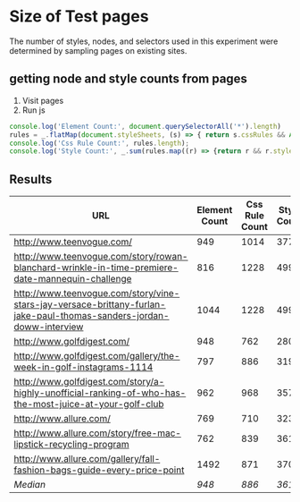 # Size of Test pages

The number of styles, nodes, and selectors used in this experiment were determined by sampling pages on existing sites.

## getting node and style counts from pages

1. Visit pages
2. Run js

```javascript
console.log('Element Count:', document.querySelectorAll('*').length)
rules = _.flatMap(document.styleSheets, (s) => { return s.cssRules && Array.prototype.slice.call(s.cssRules, 0); });
console.log('Css Rule Count:', rules.length);
console.log('Style Count:', _.sum(rules.map((r) => {return r && r.style && r.style.length})));
```

## Results

| URL	| Element Count	| Css Rule Count | Style Count | Rule / Element	| Style / Css Rule |
|-----|---------------|----------------|-------------|----------------|------------------|
| http://www.teenvogue.com/	| 949	| 1014	| 3779 | 1.068493151 |	3.726824458 |
| http://www.teenvogue.com/story/rowan-blanchard-wrinkle-in-time-premiere-date-mannequin-challenge	| 816	| 1228	| 4996 | 1.504901961 |	4.068403909 |
| http://www.teenvogue.com/story/vine-stars-jay-versace-brittany-furlan-jake-paul-thomas-sanders-jordan-doww-interview	| 1044	| 1228	| 4996 | 1.176245211 |	4.068403909 |
| http://www.golfdigest.com/	| 948	| 762	| 2809 | 0.803797468 |	3.686351706 |
| http://www.golfdigest.com/gallery/the-week-in-golf-instagrams-1114	| 797	| 886	| 3192 | 1.111668758 |	3.602708804 |
| http://www.golfdigest.com/story/a-highly-unofficial-ranking-of-who-has-the-most-juice-at-your-golf-club	| 962	| 968	| 3573 | 1.006237006 |	3.691115702 |
| http://www.allure.com/	| 769	| 710	| 3235 | 0.923276983 |	4.556338028 |
| http://www.allure.com/story/free-mac-lipstick-recycling-program	| 762	| 839	| 3611 | 1.101049869 |	4.303933254 |
| http://www.allure.com/gallery/fall-fashion-bags-guide-every-price-point	| 1492	| 871	| 3705 | 0.583780161 |	4.253731343 |
| *Median*	| *948*	| *886*	| *3611* | *1.068493151* | *4.068403909* |
